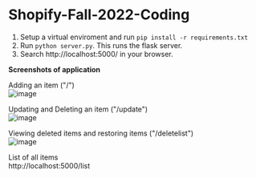 # Shopify-Fall-2022-Coding

1. Setup a virtual enviroment and run ```pip install -r requirements.txt```
2. Run ```python server.py```. This runs the flask server.
3. Search http://localhost:5000/ in your browser.

**Screenshots of application**

Adding an item ("/")  
![image](https://user-images.githubusercontent.com/44370790/167876009-47f6e4ac-0298-487d-b4b7-f2b46e393107.png)  

Updating and Deleting an item ("/update")  
![image](https://user-images.githubusercontent.com/44370790/167876161-8462cb0f-e0d8-487c-9cb8-4cfafa1ba2e0.png)  

Viewing deleted items and restoring items ("/deletelist")  
![image](https://user-images.githubusercontent.com/44370790/167876300-07bf9b02-c084-4031-80c9-5aa9f834534e.png)  

List of all items  
http://localhost:5000/list  
